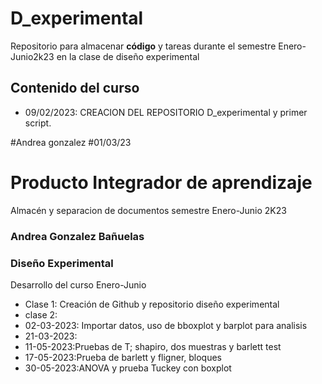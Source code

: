 # D_experimental
Repositorio para almacenar **código** y tareas durante el semestre Enero-Junio2k23 en la clase de diseño experimental

## Contenido del curso

+ 09/02/2023: CREACION DEL REPOSITORIO D_experimental y primer script.

#Andrea gonzalez
#01/03/23

# Producto Integrador de aprendizaje
Almacén y separacion de documentos semestre Enero-Junio 2K23

### Andrea Gonzalez Bañuelas

### Diseño Experimental
 Desarrollo del curso Enero-Junio

+ Clase 1: Creación de Github y repositorio diseño experimental
+ clase 2: 
+ 02-03-2023: Importar datos, uso de bboxplot y barplot para analisis
+ 21-03-2023:
+ 11-05-2023:Pruebas de T; shapiro, dos muestras y barlett test
+ 17-05-2023:Prueba de barlett y fligner, bloques 
+ 30-05-2023:ANOVA y prueba Tuckey con boxplot








